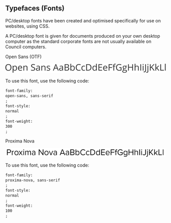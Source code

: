 ## Typefaces \(Fonts\)

PC/desktop fonts have been created and optimised specifically for use on websites, using CSS.

A PC/desktop font is given for documents produced on your own desktop computer as the standard corporate fonts are not usually available on Council computers.

Open Sans \(OTF\)

![](/assets/typography-open-sans.png)

To use this font, use the following code:

```
font-family: 
open-sans, sans-serif
;
font-style: 
normal
;
font-weight: 
300
;
```

Proxima Nova

![](/assets/typography-promixa-nova.png)

To use this font, use the following code:

```
font-family: 
proxima-nova, sans-serif
;
font-style: 
normal
;
font-weight: 
100
;
```



